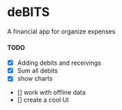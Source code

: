 # deBITS

A financial app for organize expenses

#### TODO
- [x] Adding debits and receivings
- [x] Sum all debits
- [x] show charts
- [] work with offline data
- [] create a cool UI